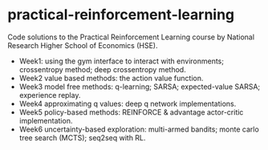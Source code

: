 # practical-reinforcement-learning

Code solutions to the Practical Reinforcement Learning course by National Research Higher School of Economics (HSE).

* Week1: using the gym interface to interact with environments; crossentropy method; deep crossentropy method.
* Week2 value based methods: the action value function.
* Week3 model free methods: q-learning; SARSA; expected-value SARSA; experience replay.
* Week4 approximating q values: deep q network implementations.
* Week5 policy-based methods: REINFORCE & advantage actor-critic implementation.
* Week6 uncertainty-based exploration: multi-armed bandits; monte carlo tree search (MCTS); seq2seq with RL.
